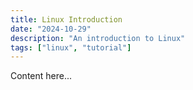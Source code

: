 ```yaml
---
title: Linux Introduction
date: "2024-10-29"
description: "An introduction to Linux"
tags: ["linux", "tutorial"]
---
```


Content here...
